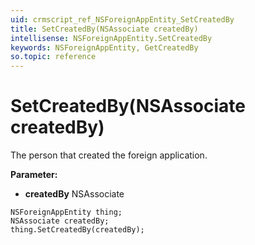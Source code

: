 ```yaml
---
uid: crmscript_ref_NSForeignAppEntity_SetCreatedBy
title: SetCreatedBy(NSAssociate createdBy)
intellisense: NSForeignAppEntity.SetCreatedBy
keywords: NSForeignAppEntity, GetCreatedBy
so.topic: reference
---
```


# SetCreatedBy(NSAssociate createdBy)

The person that created the foreign application.

**Parameter:** 
* **createdBy** NSAssociate

```crmscript
NSForeignAppEntity thing;
NSAssociate createdBy;
thing.SetCreatedBy(createdBy);
```

